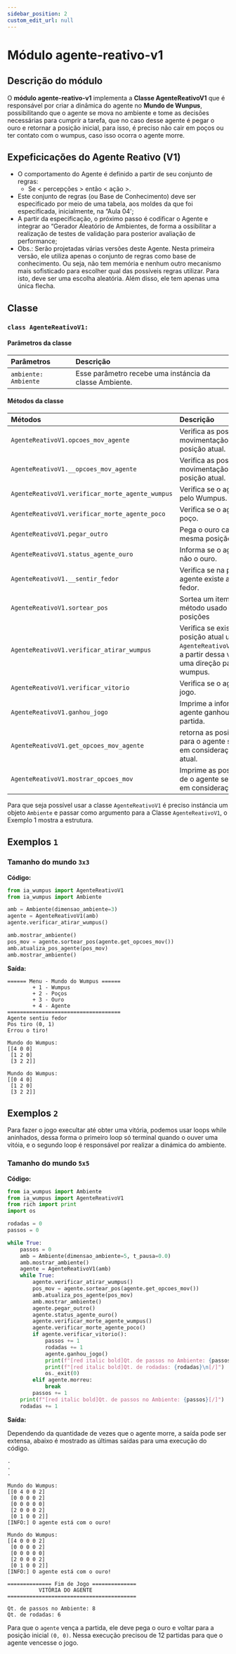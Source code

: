 ```yaml
---
sidebar_position: 2
custom_edit_url: null
---
```


# Módulo agente-reativo-v1

## Descrição do módulo

O **módulo agente-reativo-v1** implementa a **Classe AgenteReativoV1** que é responsável por criar a dinâmica do agente no **Mundo de Wunpus**, possibilitando que o agente se mova no ambiente e tome as decisões necessárias para cumprir a tarefa, que no caso desse agente é pegar o ouro e retornar a posição inicial, para isso, é preciso não cair em poços ou ter contato com o wumpus, caso isso ocorra o agente morre.

## Expeficicações do Agente Reativo (V1)

- O comportamento do Agente é definido a partir de seu conjunto de regras:
    + Se < percepções > então < ação >.
- Este conjunto de regras (ou Base de Conhecimento) deve ser especificado por meio de uma tabela, aos moldes da que foi especificada, inicialmente, na “Aula 04';
- A partir da especificação, o próximo passo é codificar o Agente e integrar ao “Gerador Aleatório de Ambientes, de forma a ossibilitar a realização de testes de validação para posterior avaliação de performance;
- Obs.: Serão projetadas várias versões deste Agente. Nesta primeira versão, ele utiliza apenas o conjunto de regras como base de conhecimento. Ou seja, não tem memória e nenhum outro mecanismo mais sofisticado para escolher qual das possíveis regras utilizar. Para isto, deve ser uma escolha aleatória. Além disso, ele tem apenas uma única flecha.


## Classe

### `class AgenteReativoV1:`

#### Parâmetros da classe

| Parâmetros           | Descrição |
|        :---          |    :----   |
| `ambiente: Ambiente`    | Esse parâmetro recebe uma instáncia da classe Ambiente.  |

#### Métodos da classe

| Métodos              | Descrição |
|          :---        |    :----   |
| `AgenteReativoV1.opcoes_mov_agente`    |Verifica as possíveis opções de movimentação do agente para a posição atual.  |
| `AgenteReativoV1.__opcoes_mov_agente`    | Verifica as possíveis opções de movimentação do agente para a posição atual. |
| `AgenteReativoV1.verificar_morte_agente_wumpus`    | Verifica se o agente foi morto pelo Wumpus. |
| `AgenteReativoV1.verificar_morte_agente_poco`    | Verifica se o agente caiu no poço. |
| `AgenteReativoV1.pegar_outro`    | Pega o ouro caso esteja na mesma posição do agente. |
| `AgenteReativoV1.status_agente_ouro`    | Informa se o agente pegou ou não o ouro. |
| `AgenteReativoV1.__sentir_fedor`    | Verifica se na posição atual do agente existe a percepção de fedor. |
| `AgenteReativoV1.sortear_pos`    | Sortea um item de uma lista, método usado para sortear posições |
| `AgenteReativoV1.verificar_atirar_wumpus`    | Verifica se existe fedor na posição atual usando o método `AgenteReativoV1.__sentir_fedor`, a partir dessa validação, atira em uma direção para tentar matar o wumpus. |
| `AgenteReativoV1.verificar_vitorio`    | Verifica se o agente venceu o jogo. |
| `AgenteReativoV1.ganhou_jogo`    | Imprime a informação se o agente ganhou ou perdeu a partida. |
| `AgenteReativoV1.get_opcoes_mov_agente`    | retorna as posições possíveis para o agente se mover, levando em consideração a posição atual. |
| `AgenteReativoV1.mostrar_opcoes_mov`    |  Imprime as possições posiveis de o agente se mover, levando em consideração a posição atual|




<!--

### Métodos

### `Ambiente.__add_pos_obj()`

Posiciona o objeto em um local válido no ambiente, para isso, usa o método `Ambiente.__sortear_pos` para sortear a posição.

### `Ambiente.__sortear_pos()`

Sorteia uma posição para adicionar um objeto.

### `Ambiente.__add_percepcoes_obj(objeto, pos)`

Posiciona as percepções de um dado objeto ao seu redor.

### `Ambiente.__add_pos_wumpus()`

Posiciona o(s) Wumpos e as suas percepções no ambiente, usa os métodos `Ambiente.__add_pos_obj` e `Ambiente.__add_percepcoes_obj` para realizar a lógica.

### `Ambiente.__add_pos_pocos()`

Posiciona os poços e as suas percepções no ambiente, usa os métodos `Ambiente.add_pos_obj` e  `Ambiente.__add_percepcoes_obj`  para realizar a lógica.

### `Ambiente.__add_pos_ouro()`

Posiciona o(s) Ouro(s) e as suas percepções no ambiente, usa o método `Ambiente.__add_pos_obj` para realizar a lógica.

### `Ambiente.__add_pos_agente()`

Adiciona o Agente na posição `[0, 0]`

### `Ambiente.__menu()`

Menu com as descrições dos objetos.

### `Ambiente.infos_ambiente()`

Mostra informações sobre o Mundo do Wumpus.

### `Ambiente.mostrar_ambiente()`

Mostra a matriz que representa o Mundo do Wumpus.

### `Ambiente.mostrar_percepcoes()`

 Mostra as posições das percepções dos objetos.
 
 -->

Para que seja possível usar a classe `AgenteReativoV1` é preciso instáncia um objeto `Ambiente` e passar como argumento para a Classe `AgenteReativoV1`, o Exemplo 1 mostra a estrutura.

## Exemplos `1`

### Tamanho do mundo `3x3`

**Código:**
```python title="main.py"
from ia_wumpus import AgenteReativoV1
from ia_wumpus import Ambiente

amb = Ambiente(dimensao_ambiente=3)
agente = AgenteReativoV1(amb)
agente.verificar_atirar_wumpus()

amb.mostrar_ambiente()
pos_mov = agente.sortear_pos(agente.get_opcoes_mov())
amb.atualiza_pos_agente(pos_mov)
amb.mostrar_ambiente()
```

**Saída:**

```
====== Menu - Mundo do Wumpus ======
        + 1 - Wumpus
        + 2 - Poços
        + 3 - Ouro
        + 4 - Agente
====================================
Agente sentiu fedor
Pos tiro (0, 1)
Errou o tiro!

Mundo do Wumpus:
[[4 0 0]
 [1 2 0]
 [3 2 2]]

Mundo do Wumpus:
[[0 4 0]
 [1 2 0]
 [3 2 2]]
```


## Exemplos `2`

Para fazer o jogo execultar até obter uma vitória, podemos usar loops while aninhados, dessa forma o primeiro loop só terminal quando o ouver uma vitóia, e o segundo loop é responsável por realizar a dinámica do ambiente.

### Tamanho do mundo `5x5`

**Código:**
```python title="main.py"
from ia_wumpus import Ambiente
from ia_wumpus import AgenteReativoV1
from rich import print
import os

rodadas = 0
passos = 0

while True:
    passos = 0
    amb = Ambiente(dimensao_ambiente=5, t_pausa=0.0)
    amb.mostrar_ambiente()
    agente = AgenteReativoV1(amb)
    while True:
        agente.verificar_atirar_wumpus()
        pos_mov = agente.sortear_pos(agente.get_opcoes_mov())
        amb.atualiza_pos_agente(pos_mov)
        amb.mostrar_ambiente()
        agente.pegar_outro()
        agente.status_agente_ouro()
        agente.verificar_morte_agente_wumpus()
        agente.verificar_morte_agente_poco()
        if agente.verificar_vitorio():
            passos += 1
            rodadas += 1
            agente.ganhou_jogo()
            print(f"[red italic bold]Qt. de passos no Ambiente: {passos}[/]")
            print(f"[red italic bold]Qt. de rodadas: {rodadas}\n[/]")
            os._exit(0)
        elif agente.morreu:
            break
        passos += 1
    print(f"[red italic bold]Qt. de passos no Ambiente: {passos}[/]")
    rodadas += 1

```


**Saída:**

Dependendo da quantidade de vezes que o agente morre, a saída pode ser extensa, abaixo é mostrado
as últimas saídas para uma execução do código.

```
.
.
.

Mundo do Wumpus:
[[0 4 0 0 2]
 [0 0 0 0 2]
 [0 0 0 0 0]
 [2 0 0 0 2]
 [0 1 0 0 2]]
[INFO:] O agente está com o ouro!

Mundo do Wumpus:
[[4 0 0 0 2]
 [0 0 0 0 2]
 [0 0 0 0 0]
 [2 0 0 0 2]
 [0 1 0 0 2]]
[INFO:] O agente está com o ouro!

============== Fim de Jogo ==============
          VITÓRIA DO AGENTE
=========================================

Qt. de passos no Ambiente: 8
Qt. de rodadas: 6

```

Para que o `agente` vença a partida, ele deve pega o ouro e voltar para a posição inicial `(0, 0)`. Nessa execução precisou de 12 partidas para que o agente vencesse o jogo.